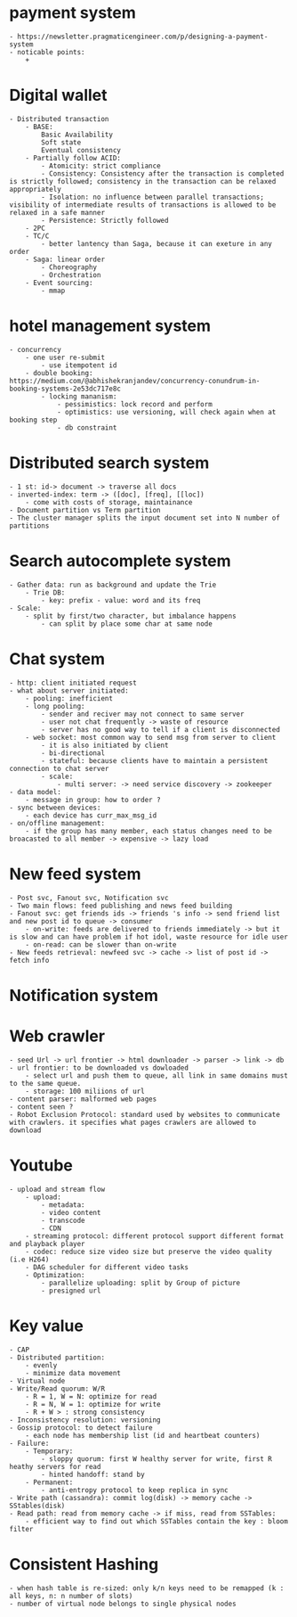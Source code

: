 # payment system
    - https://newsletter.pragmaticengineer.com/p/designing-a-payment-system
    - noticable points:
        + 

# Digital wallet
    - Distributed transaction
        - BASE:
            Basic Availability
            Soft state
            Eventual consistency
        - Partially follow ACID:
            - Atomicity: strict compliance
            - Consistency: Consistency after the transaction is completed is strictly followed; consistency in the transaction can be relaxed appropriately
            - Isolation: no influence between parallel transactions; visibility of intermediate results of transactions is allowed to be relaxed in a safe manner
            - Persistence: Strictly followed
        - 2PC
        - TC/C
            - better lantency than Saga, because it can exeture in any order
        - Saga: linear order
            - Choreography
            - Orchestration
        - Event sourcing:
            - mmap
        
# hotel management system
    - concurrency
        - one user re-submit
            - use itempotent id
        - double booking: https://medium.com/@abhishekranjandev/concurrency-conundrum-in-booking-systems-2e53dc717e8c
            - locking mananism: 
                - pessimistics: lock record and perform
                - optimistics: use versioning, will check again when at booking step
                - db constraint


# Distributed search system
    - 1 st: id-> document -> traverse all docs
    - inverted-index: term -> ([doc], [freq], [[loc])
        - come with costs of storage, maintainance
    - Document partition vs Term partition
    - The cluster manager splits the input document set into N number of partitions

# Search autocomplete system
    - Gather đata: run as background and update the Trie
        - Trie DB:
            - key: prefix - value: word and its freq
    - Scale:
        - split by first/two character, but imbalance happens
            - can split by place some char at same node
# Chat system
    - http: client initiated request
    - what about server initiated:
        - pooling: inefficient
        - long pooling:
            - sender and reciver may not connect to same server
            - user not chat frequently -> waste of resource
            - server has no good way to tell if a client is disconnected
        - web socket: most common way to send msg from server to client
            - it is also initiated by client
            - bi-directional
            - stateful: because clients have to maintain a persistent connection to chat server
            - scale:
                - multi server: -> need service discovery -> zookeeper
    - data model:
        - message in group: how to order ?
    - sync between devices:
        - each device has curr_max_msg_id
    - on/offline management:
        - if the group has many member, each status changes need to be broacasted to all member -> expensive -> lazy load

# New feed system
    - Post svc, Fanout svc, Notification svc
    - Two main flows: feed publishing and news feed building
    - Fanout svc: get friends ids -> friends 's info -> send friend list and new post id to queue -> consumer
        - on-write: feeds are delivered to friends immediately -> but it is slow and can have problem if hot idol, waste resource for idle user 
        - on-read: can be slower than on-write
    - New feeds retrieval: newfeed svc -> cache -> list of post id -> fetch info

# Notification system

# Web crawler
    - seed Url -> url frontier -> html downloader -> parser -> link -> db
    - url frontier: to be downloaded vs dowloaded
        - select url and push them to queue, all link in same domains must to the same queue.
        - storage: 100 miliions of url
    - content parser: malformed web pages
    - content seen ?
    - Robot Exclusion Protocol: standard used by websites to communicate with crawlers. it specifies what pages crawlers are allowed to download


# Youtube
    - upload and stream flow
        - upload:
            - metadata:
            - video content
            - transcode
            - CDN
        - streaming protocol: different protocol support different format and playback player
        - codec: reduce size video size but preserve the video quality (i.e H264)
        - DAG scheduler for different video tasks
        - Optimization:
            - parallelize uploading: split by Group of picture
            - presigned url


# Key value
    - CAP
    - Distributed partition:
        - evenly
        - minimize data movement
    - Virtual node
    - Write/Read quorum: W/R
        - R = 1, W = N: optimize for read
        - R = N, W = 1: optimize for write
        - R + W > : strong consistency
    - Inconsistency resolution: versioning
    - Gossip protocol: to detect failure
        - each node has membership list (id and heartbeat counters)
    - Failure:
        - Temporary:
            - sloppy quorum: first W healthy server for write, first R heathy servers for read 
            - hinted handoff: stand by
        - Permanent:
            - anti-entropy protocol to keep replica in sync
    - Write path (cassandra): commit log(disk) -> memory cache -> SStables(disk)
    - Read path: read from memory cache -> if miss, read from SSTables:
        - efficient way to find out which SSTables contain the key : bloom filter

# Consistent Hashing
    - when hash table is re-sized: only k/n keys need to be remapped (k : all keys, n: n number of slots)
    - number of virtual node belongs to single physical nodes